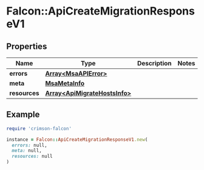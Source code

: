 # Falcon::ApiCreateMigrationResponseV1

## Properties

| Name | Type | Description | Notes |
| ---- | ---- | ----------- | ----- |
| **errors** | [**Array&lt;MsaAPIError&gt;**](MsaAPIError.md) |  |  |
| **meta** | [**MsaMetaInfo**](MsaMetaInfo.md) |  |  |
| **resources** | [**Array&lt;ApiMigrateHostsInfo&gt;**](ApiMigrateHostsInfo.md) |  |  |

## Example

```ruby
require 'crimson-falcon'

instance = Falcon::ApiCreateMigrationResponseV1.new(
  errors: null,
  meta: null,
  resources: null
)
```

